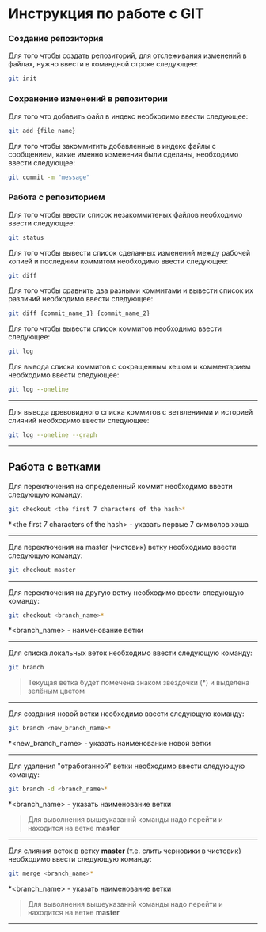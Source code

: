 # Инструкция по работе с GIT

### Создание репозитория

Для того чтобы создать репозиторий, для отслеживания изменений в файлах, нужно ввести в командной строке следующее:

```sh
git init
```

### Сохранение изменений в репозитории

Для того что добавить файл в индекс необходимо ввести следующее:

```sh
git add {file_name}
```

Для того чтобы закоммитить добавленные в индекс файлы с сообщением, какие именно изменения были сделаны, необходимо ввести следующее:

```sh
git commit -m "message"
```

### Работа с репозиторием

Для того чтобы ввести список незакоммитеных файлов необходимо ввести следующее:

```sh
git status
```

Для того чтобы вывести список сделанных изменений между рабочей копией и последним коммитом необходимо ввести следующее:

```sh
git diff
```

Для того чтобы сравнить два разными коммитами и вывести список их различий необходимо ввести следующее:

```sh
git diff {commit_name_1} {commit_name_2}
```

Для того чтобы вывести список коммитов необходимо ввести следующее:

```sh
git log
```

Для вывода списка коммитов с сокращенным хешом и комментарием необходимо ввести следующее:
```sh
git log --oneline
```

---
Для вывода древовидного списка коммитов с ветвлениями и историей слияний необходимо ввести следующее:
```sh
git log --oneline --graph
```

---

## Работа с ветками

Для переключения на определенный коммит необходимо ввести следующую команду:

```sh
git checkout <the first 7 characters of the hash>*
```
*<the first 7 characters of the hash> - указать первые 7 символов хэша

---

Дла переключения на master (чистовик) ветку необходимо ввести следующую команду:

```sh
git checkout master
```

---

Для переключения на другую ветку необходимо ввести следующую команду:

```sh
git checkout <branch_name>*
```
*<branch_name> - наименование ветки

---

Для списка локальных веток необходимо ввести следующую команду:

```sh
git branch 
```

> Текущая ветка будет помечена знаком звездочки (*) и выделена зелёным цветом

---

Для создания новой ветки необходимо ввести следующую команду:

```sh
git branch <new_branch_name>*
```
*<new_branch_name> - указать наименование новой ветки

---

Для удаления "отработанной" ветки необходимо ввести следующую команду:

```sh
git branch -d <branch_name>*
```

*<branch_name> - указать наименование ветки

>Для выволнения вышеуказаннй команды надо перейти и находится на ветке **master**

---

Для слияния веток в ветку **master** (т.е. слить черновики в чистовик) необходимо ввести следующую команду:

```sh
git merge <branch_name>*
```

*<branch_name> - указать наименование ветки

>Для выволнения вышеуказаннй команды надо перейти и находится на ветке **master**

---
